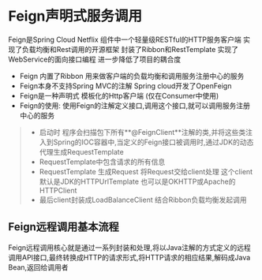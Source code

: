 #  Feign声明式服务调用

Feign是Spring Cloud Netflix 组件中一个轻量级RESTful的HTTP服务客户端 实现了负载均衡和Rest调用的开源框架 封装了Ribbon和RestTemplate 实现了WebService的面向接口编程 进一步降低了项目的耦合度

+ Feign 内置了Ribbon 用来做客户端的负载均衡和调用服务注册中心的服务
+ Feign本身不支持Spring MVC的注解 Spring cloud开发了OpenFeign
+ Feign是一种声明式 模板化的Http客户端 (仅在Consumer中使用)
+ Feign的使用: 使用Feign的注解定义接口,调用这个接口,就可以调用服务注册中心的服务

> + 启动时 程序会扫描包下所有**@FeignClient**注解的类,并将这些类注入到Spring的IOC容器中,当定义的Feign接口被调用时,通过JDK的动态代理生成RequestTemplate
> + RequestTemplate中包含请求的所有信息 
> + RequestTemplate 生成Request 将Request交给client处理 这个client默认是JDK的HTTPUrlTemplate 也可以是OKHTTP或Apache的HTTPClient
> + 最后client封装成LoadBalanceClient 结合Ribbon负载均衡发起调用

##  Feign远程调用基本流程

​	 Feign远程调用核心就是通过一系列封装和处理,将以Java注解的方式定义的远程调用API接口,最终转换成HTTP的请求形式,将HTTP请求的相应结果,解码成Java Bean,返回给调用者



